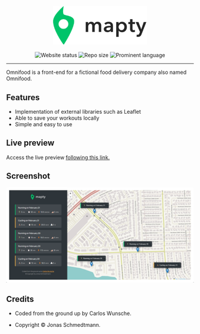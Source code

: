 <div align="center">
  <a href="https://cw-mapty.netlify.app">
    <img width="50%" src="logo-inverted.jpg" alt="Mapty Logo by Jonas Schmedtmann" title="Mapty Logo by Jonas Schmedtmann">
  </a>
</div>
<br/>
<div align="center">
  <img src="https://img.shields.io/website?up_message=online&amp;url=https%3A%2F%2Fcw-mapty.netlify.app" alt="Website status">
    <img src="https://img.shields.io/github/repo-size/carloswunsche/mapty" alt="Repo size">
    <img src="https://img.shields.io/github/languages/top/carloswunsche/mapty" alt="Prominent language">
</div>

---

Omnifood is a front-end for a fictional food delivery company also named Omnifood.

## Features

- Implementation of external libraries such as Leaflet
- Able to save your workouts locally
- Simple and easy to use

## Live preview

Access the live preview [following this link.](https://cw-mapty.netlify.app)

## Screenshot

![Preview Image](screenshot.png)

## Credits

- Coded from the ground up by Carlos Wunsche.

- Copyright &copy; Jonas Schmedtmann.
